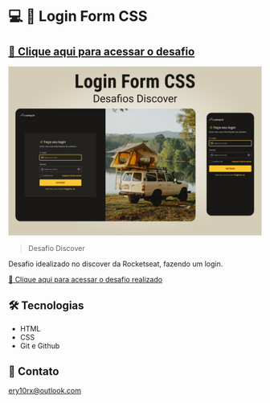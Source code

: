 # 💻 📱 Login Form CSS

## [🔗 Clique aqui para acessar o desafio](https://efficient-sloth-d85.notion.site/Desafio-Login-Form-CSS-a10caea5a183494e97eb9ce4f33536b3) 
![desafio](./github/desafio.png)

> Desafio Discover

Desafio idealizado no discover da Rocketseat, fazendo um login.


[🔗 Clique aqui para acessar o desafio realizado](https://ery10.github.io/Login-Form/)

## 🛠 Tecnologias

- HTML
- CSS
- Git e Github

## 💙 Contato

ery10rx@outlook.com